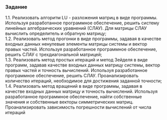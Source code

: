 ### Задание
1.1. Реализовать алгоритм LU - разложения матриц в виде программы. Используя разработанное программное обеспечение, решить систему линейных алгебраических уравнений (СЛАУ). Для матрицы СЛАУ вычислить определитель и обратную матрицу;  
1.2. Реализовать метод прогонки в виде программы, задавая в качестве входных данных ненулевые элементы матрицы системы и вектор правых частей. Используя разработанное программное обеспечение, решить СЛАУ с трехдиагональной матрицей;  
1.3. Реализовать метод простых итераций и метод Зейделя в виде программ, задавав качестве входных данных матрицу системы, вектор правых частей и точность вычислений. Используя разработанное программное обеспечение, решить СЛАУ. Проанализировать количество итераций, необходимое для достижения заданной точности;  
1.4. Реализовать метод вращений в виде программы, задавая в качестве входных данных матрицу и точность вычислений. Используя разработанное программное обеспечение, найти собственные значения и собственные векторы симметрических матриц. Проанализировать зависимость погрешности вычислений от числа итераций
